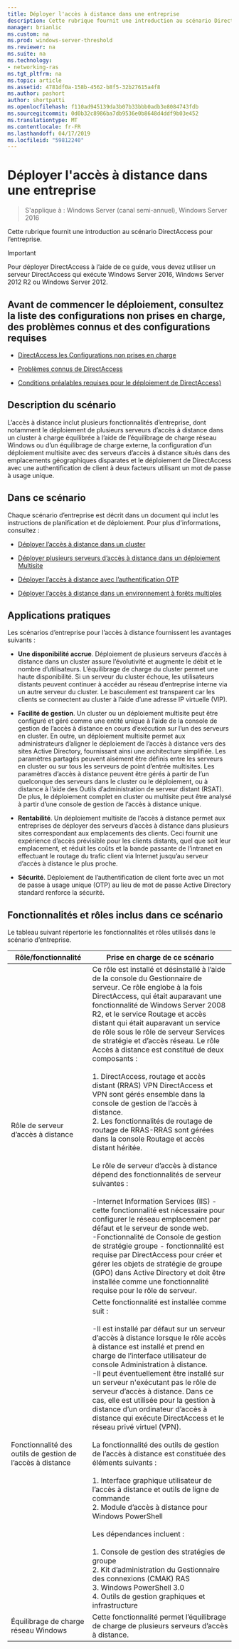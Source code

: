 ```yaml
---
title: Déployer l'accès à distance dans une entreprise
description: Cette rubrique fournit une introduction au scénario DirectAccess dans Windows Server 2016 pour l’entreprise.
manager: brianlic
ms.custom: na
ms.prod: windows-server-threshold
ms.reviewer: na
ms.suite: na
ms.technology:
- networking-ras
ms.tgt_pltfrm: na
ms.topic: article
ms.assetid: 4781df0a-158b-4562-b8f5-32b27615a4f8
ms.author: pashort
author: shortpatti
ms.openlocfilehash: f110ad945139da3b07b33bbb0adb3e8084743fdb
ms.sourcegitcommit: 0d0b32c8986ba7db9536e0b8648d4ddf9b03e452
ms.translationtype: MT
ms.contentlocale: fr-FR
ms.lasthandoff: 04/17/2019
ms.locfileid: "59812240"
---
```

# <a name="deploy-remote-access-in-an-enterprise"></a>Déployer l'accès à distance dans une entreprise

>S'applique à : Windows Server (canal semi-annuel), Windows Server 2016

Cette rubrique fournit une introduction au scénario DirectAccess pour l’entreprise.  
  
  
> [!IMPORTANT]  
> Pour déployer DirectAccess à l’aide de ce guide, vous devez utiliser un serveur DirectAccess qui exécute Windows Server 2016, Windows Server 2012 R2 ou Windows Server 2012.  
  
## <a name="before-you-begin-deploying-see-the-list-of-unsupported-configurations-known-issues-and-prerequisites"></a>Avant de commencer le déploiement, consultez la liste des configurations non prises en charge, des problèmes connus et des configurations requises  
  
-   [DirectAccess les Configurations non prises en charge](https://technet.microsoft.com/windows-server-docs/networking/remote-access/directaccess/directaccess-unsupported-configurations)  
  
-   [Problèmes connus de DirectAccess](https://technet.microsoft.com/windows-server-docs/networking/remote-access/directaccess/directaccess-known-issues)  
  
-   [Conditions préalables requises pour le déploiement de DirectAccess)](https://technet.microsoft.com/windows-server-docs/networking/remote-access/directaccess/prerequisites-for-deploying-directaccess)  
  
## <a name="BKMK_OVER"></a>Description du scénario  
L’accès à distance inclut plusieurs fonctionnalités d’entreprise, dont notamment le déploiement de plusieurs serveurs d’accès à distance dans un cluster à charge équilibrée à l’aide de l’équilibrage de charge réseau Windows ou d’un équilibrage de charge externe, la configuration d’un déploiement multisite avec des serveurs d’accès à distance situés dans des emplacements géographiques disparates et le déploiement de DirectAccess avec une authentification de client à deux facteurs utilisant un mot de passe à usage unique.  
  
## <a name="in-this-scenario"></a>Dans ce scénario  
Chaque scénario d’entreprise est décrit dans un document qui inclut les instructions de planification et de déploiement. Pour plus d'informations, consultez :  
  
-   [Déployer l’accès à distance dans un cluster](cluster/Deploy-Remote-Access-In-Cluster.md)  
  
-   [Déployer plusieurs serveurs d’accès à distance dans un déploiement Multisite](multisite/Deploy-Multiple-Remote-Access-Servers-in-a-Multisite-Deployment.md)  
  
-   [Déployer l’accès à distance avec l’authentification OTP](otp/Deploy-RA-OTP.md)  
  
-   [Déployer l’accès à distance dans un environnement à forêts multiples](multi-forest/Deploy-Remote-Access-in-a-Multi-Forest-Environment.md)  
  
## <a name="BKMK_APP"></a>Applications pratiques  
Les scénarios d’entreprise pour l’accès à distance fournissent les avantages suivants :  
  
-   **Une disponibilité accrue**. Déploiement de plusieurs serveurs d’accès à distance dans un cluster assure l’évolutivité et augmente le débit et le nombre d’utilisateurs. L’équilibrage de charge du cluster permet une haute disponibilité. Si un serveur du cluster échoue, les utilisateurs distants peuvent continuer à accéder au réseau d’entreprise interne via un autre serveur du cluster. Le basculement est transparent car les clients se connectent au cluster à l’aide d’une adresse IP virtuelle (VIP).  
  
-   **Facilité de gestion**. Un cluster ou un déploiement multisite peut être configuré et géré comme une entité unique à l’aide de la console de gestion de l’accès à distance en cours d’exécution sur l’un des serveurs en cluster. En outre, un déploiement multisite permet aux administrateurs d’aligner le déploiement de l’accès à distance vers des sites Active Directory, fournissant ainsi une architecture simplifiée. Les paramètres partagés peuvent aisément être définis entre les serveurs en cluster ou sur tous les serveurs de point d’entrée multisites. Les paramètres d’accès à distance peuvent être gérés à partir de l’un quelconque des serveurs dans le cluster ou le déploiement, ou à distance à l’aide des Outils d’administration de serveur distant (RSAT). De plus, le déploiement complet en cluster ou multisite peut être analysé à partir d’une console de gestion de l’accès à distance unique.  
  
-   **Rentabilité**. Un déploiement multisite de l’accès à distance permet aux entreprises de déployer des serveurs d’accès à distance dans plusieurs sites correspondant aux emplacements des clients. Ceci fournit une expérience d’accès prévisible pour les clients distants, quel que soit leur emplacement, et réduit les coûts et la bande passante de l’intranet en effectuant le routage du trafic client via Internet jusqu’au serveur d’accès à distance le plus proche.  
  
-   **Sécurité**. Déploiement de l’authentification de client forte avec un mot de passe à usage unique (OTP) au lieu de mot de passe Active Directory standard renforce la sécurité.  
  
## <a name="BKMK_NEW"></a>Fonctionnalités et rôles inclus dans ce scénario  
Le tableau suivant répertorie les fonctionnalités et rôles utilisés dans le scénario d’entreprise.  
  
|Rôle/fonctionnalité|Prise en charge de ce scénario|  
|---------|-----------------|  
|Rôle de serveur d’accès à distance|Ce rôle est installé et désinstallé à l’aide de la console du Gestionnaire de serveur. Ce rôle englobe à la fois DirectAccess, qui était auparavant une fonctionnalité de Windows Server 2008 R2, et le service Routage et accès distant qui était auparavant un service de rôle sous le rôle de serveur Services de stratégie et d’accès réseau. Le rôle Accès à distance est constitué de deux composants :<br /><br />1.  DirectAccess, routage et accès distant (RRAS) VPN DirectAccess et VPN sont gérés ensemble dans la console de gestion de l’accès à distance.<br />2.  Les fonctionnalités de routage de routage de RRAS-RRAS sont gérées dans la console Routage et accès distant héritée.<br /><br />Le rôle de serveur d’accès à distance dépend des fonctionnalités de serveur suivantes :<br /><br />-Internet Information Services (IIS) - cette fonctionnalité est nécessaire pour configurer le réseau emplacement par défaut et le serveur de sonde web.<br />-Fonctionnalité de Console de gestion de stratégie groupe - fonctionnalité est requise par DirectAccess pour créer et gérer les objets de stratégie de groupe (GPO) dans Active Directory et doit être installée comme une fonctionnalité requise pour le rôle de serveur.|  
|Fonctionnalité des outils de gestion de l’accès à distance|Cette fonctionnalité est installée comme suit :<br /><br />-Il est installé par défaut sur un serveur d’accès à distance lorsque le rôle accès à distance est installé et prend en charge de l’interface utilisateur de console Administration à distance.<br />-Il peut éventuellement être installé sur un serveur n'exécutant pas le rôle de serveur d’accès à distance. Dans ce cas, elle est utilisée pour la gestion à distance d’un ordinateur d’accès à distance qui exécute DirectAccess et le réseau privé virtuel (VPN).<br /><br />La fonctionnalité des outils de gestion de l’accès à distance est constituée des éléments suivants :<br /><br />1.  Interface graphique utilisateur de l’accès à distance et outils de ligne de commande<br />2.  Module d’accès à distance pour Windows PowerShell<br /><br />Les dépendances incluent :<br /><br />1.  Console de gestion des stratégies de groupe<br />2.  Kit d’administration du Gestionnaire des connexions (CMAK) RAS<br />3.  Windows PowerShell 3.0<br />4.  Outils de gestion graphiques et infrastructure|  
|Équilibrage de charge réseau Windows|Cette fonctionnalité permet l’équilibrage de charge de plusieurs serveurs d’accès à distance.|  
  

  



